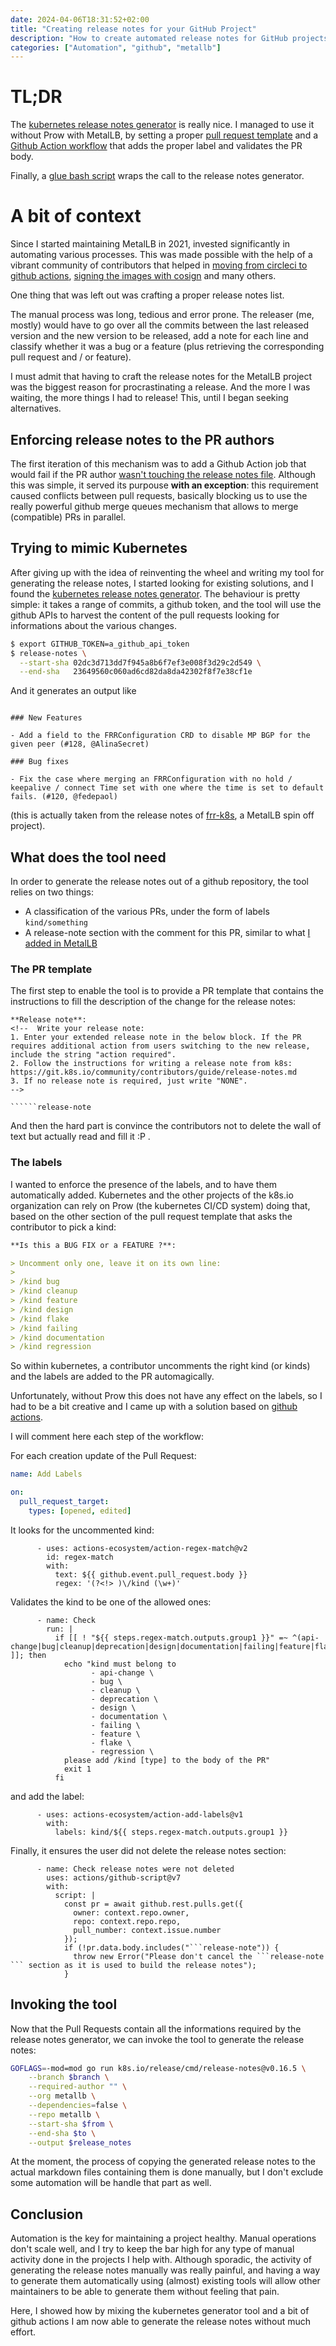 ```yaml
---
date: 2024-04-06T18:31:52+02:00
title: "Creating release notes for your GitHub Project"
description: "How to create automated release notes for GitHub projects"
categories: ["Automation", "github", "metallb"]
---
```


# TL;DR

The [kubernetes release notes generator](https://github.com/kubernetes/release/tree/master/cmd/release-notes) is really nice. I managed to use it without Prow with MetalLB, by setting a proper [pull request template](https://github.com/metallb/metallb/blob/main/.github/pull_request_template.md) and a [Github Action workflow](https://github.com/metallb/metallb/blob/main/.github/workflows/classify.yaml) that adds the proper label and validates the PR body.

Finally, a [glue bash script](https://github.com/metallb/metallb/blob/main/website/gen_relnotes.sh) wraps the call to the release notes generator.

# A bit of context

Since I started maintaining MetalLB in 2021, invested significantly in automating various processes. This was made possible with the help
of a vibrant community of contributors that helped in [moving from circleci to github actions](https://github.com/metallb/metallb/pull/1105), [signing the images with cosign](https://github.com/metallb/metallb/pull/1437) and many others.

One thing that was left out was crafting a proper release notes list. 

The manual process was long, tedious and error prone. The releaser (me, mostly) would have to go over all the commits between the last released version and the new version to be released, add a note for each line and classify whether it was a bug or a feature (plus retrieving the corresponding pull request and / or feature).

I must admit that having to craft the release notes for the MetalLB project was the biggest reason for procrastinating a release. And the more I was waiting, the more things I had to release! This, until I began seeking alternatives.

## Enforcing release notes to the PR authors

The first iteration of this mechanism was to add a Github Action job that would fail if the PR author [wasn't touching the release notes file](https://github.com/metallb/metallb/pull/2191). Although this was simple, it served its purpouse **with an exception**: this requirement caused conflicts between pull requests, basically blocking us to use the really powerful github merge queues mechanism that allows to merge (compatible) PRs in parallel.

## Trying to mimic Kubernetes

After giving up with the idea of reinventing the wheel and writing my tool for generating the release notes, I started looking for existing solutions, and I found the [kubernetes release notes generator](https://github.com/kubernetes/release/tree/master/cmd/release-notes). The behaviour is pretty simple: it takes a range of commits, a github token, and the tool will use the github APIs to harvest the content of the pull requests looking for informations about the various changes.

```bash
$ export GITHUB_TOKEN=a_github_api_token
$ release-notes \
  --start-sha 02dc3d713dd7f945a8b6f7ef3e008f3d29c2d549 \
  --end-sha   23649560c060ad6cd82da8da42302f8f7e38cf1e
```

And it generates an output like

```raw

### New Features

- Add a field to the FRRConfiguration CRD to disable MP BGP for the given peer (#128, @AlinaSecret)

### Bug fixes

- Fix the case where merging an FRRConfiguration with no hold / keepalive / connect Time set with one where the time is set to default fails. (#120, @fedepaol)
```

(this is actually taken from the release notes of [frr-k8s](https://raw.githubusercontent.com/metallb/frr-k8s/main/RELEASE_NOTES.md), a MetalLB spin off project).

## What does the tool need

In order to generate the release notes out of a github repository, the tool relies on two things:

- A classification of the various PRs, under the form of labels `kind/something`
- A release-note section with the comment for this PR, similar to what [I added in MetalLB](https://raw.githubusercontent.com/metallb/metallb/main/.github/pull_request_template.md)

### The PR template

The first step to enable the tool is to provide a PR template that contains the instructions to fill the description of the change for the release notes:

```raw
**Release note**:
<!--  Write your release note:
1. Enter your extended release note in the below block. If the PR requires additional action from users switching to the new release, include the string "action required".
2. Follow the instructions for writing a release note from k8s: https://git.k8s.io/community/contributors/guide/release-notes.md
3. If no release note is required, just write "NONE".
-->

``````release-note

```

And then the hard part is convince the contributors not to delete the wall of text but actually read and fill it :P .

### The labels

I wanted to enforce the presence of the labels, and to have them automatically added.
Kubernetes and the other projects of the k8s.io organization can rely on Prow (the kubernetes CI/CD system) doing that, based on the other section of the pull request template that asks the contributor to pick
a kind:

```markdown
**Is this a BUG FIX or a FEATURE ?**:

> Uncomment only one, leave it on its own line:
>
> /kind bug
> /kind cleanup
> /kind feature
> /kind design
> /kind flake
> /kind failing
> /kind documentation
> /kind regression

```

So within kubernetes, a contributor uncomments the right kind (or kinds) and the labels are added to the PR automagically.

Unfortunately, without Prow this does not have any effect on the labels, so I had to be a bit creative and I came up with a solution based on [github actions](https://github.com/metallb/metallb/blob/main/.github/workflows/classify.yaml).

I will comment here each step of the workflow:


For each creation update of the Pull Request:

```yaml
name: Add Labels

on:
  pull_request_target:
    types: [opened, edited]
```

It looks for the uncommented kind:

```
      - uses: actions-ecosystem/action-regex-match@v2
        id: regex-match
        with:
          text: ${{ github.event.pull_request.body }}
          regex: '(?<!> )\/kind (\w+)'
```

Validates the kind to be one of the allowed ones:

```
      - name: Check
        run: |
          if [[ ! "${{ steps.regex-match.outputs.group1 }}" =~ ^(api-change|bug|cleanup|deprecation|design|documentation|failing|feature|flake|regression)$ ]]; then
            echo "kind must belong to
                  - api-change \
                  - bug \
                  - cleanup \
                  - deprecation \
                  - design \
                  - documentation \
                  - failing \
                  - feature \
                  - flake \
                  - regression \
            please add /kind [type] to the body of the PR"
            exit 1
          fi
```

and add the label:

```
      - uses: actions-ecosystem/action-add-labels@v1
        with:
          labels: kind/${{ steps.regex-match.outputs.group1 }}
```

Finally, it ensures the user did not delete the release notes section:

```
      - name: Check release notes were not deleted
        uses: actions/github-script@v7
        with:
          script: |
            const pr = await github.rest.pulls.get({
              owner: context.repo.owner,
              repo: context.repo.repo,
              pull_number: context.issue.number
            });
            if (!pr.data.body.includes("```release-note")) {
              throw new Error("Please don't cancel the ```release-note ``` section as it is used to build the release notes");
            }
```

## Invoking the tool

Now that the Pull Requests contain all the informations required by the release notes generator, we can invoke the tool to generate the release notes:

```bash
GOFLAGS=-mod=mod go run k8s.io/release/cmd/release-notes@v0.16.5 \
    --branch $branch \
    --required-author "" \
    --org metallb \
    --dependencies=false \
    --repo metallb \
    --start-sha $from \
    --end-sha $to \
    --output $release_notes
```

At the moment, the process of copying the generated release notes to the actual markdown files containing them is done manually, but I don't exclude some automation will be handle that part as well.

## Conclusion

Automation is the key for maintaining a project healthy. Manual operations don't scale well, and I try to keep the bar high for any type of
manual activity done in the projects I help with. Although sporadic, the activity of generating the release notes manually was really painful, and
having a way to generate them automatically using (almost) existing tools will allow other maintainers to be able to generate them without feeling
that pain.

Here, I showed how by mixing the kubernetes generator tool and a bit of github actions I am now able to generate the release notes without much effort.

